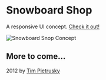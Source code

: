 # Snowboard Shop 

A responsive UI concept. [Check it out!](http://timpietrusky.github.com/snowboard-shop-concept/)

![Snowboard Snop Concept](http://timpietrusky.github.com/snowboard-shop-concept/img/snowboard-shop-concept-big.jpg)

## More to come...

2012 by [Tim Pietrusky](http://timpietrusky.com)